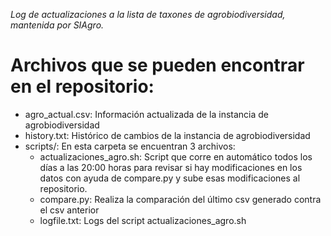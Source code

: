 *Log de actualizaciones a la lista de taxones de agrobiodiversidad, mantenida por SIAgro.*

# Archivos que se pueden encontrar en el repositorio:
* agro_actual.csv: 
  Información actualizada de la instancia de agrobiodiversidad
* history.txt:
  Histórico de cambios de la instancia de agrobiodiversidad
* scripts/:
  En esta carpeta se encuentran 3 archivos: 
  * actualizaciones_agro.sh: 
    Script que corre en automático todos los días a las 20:00 horas para revisar si hay modificaciones en los datos con ayuda de compare.py y sube esas modificaciones al repositorio.
  * compare.py: 
    Realiza la comparación del último csv generado contra el csv anterior
  * logfile.txt:
    Logs del script actualizaciones_agro.sh

